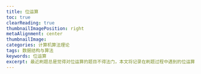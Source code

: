 ```yaml
---
title: 位运算
toc: true
clearReading: true
thumbnailImagePosition: right
metaAlignment: center
thumbnailImage:
categories: 计算机算法理论
tags: 数据结构与算法
keywords: 位运算
excerpt: 最近刷题总是觉得对位运算的题目不得法门，本文将记录在刷题过程中遇到的位运算算法，以方便后面回顾
---
```

